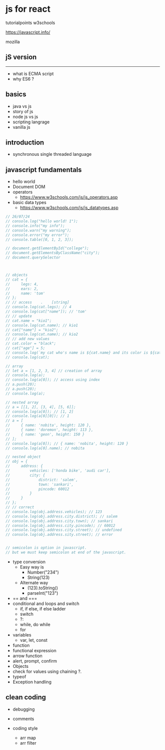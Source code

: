 # js for react

tutorialpoints
w3schools

<https://javascript.info/>

mozilla

## jS version

----------

- what is ECMA script
- why ES6 ?

## basics

- java vs js
- story of js
- node js vs js
- scripting langrage
- vanilla js

## introduction

- synchronous single threaded language

## javascript fundamentals

- hello world
- Document DOM
- operators
  - <https://www.w3schools.com/js/js_operators.asp>
- basic data types
  - <https://www.w3schools.com/js/js_datatypes.asp>

```javascript
// 26/07/24 
// console.log("hello world! 1");
// console.info("my info");
// console.warn("my warning");
// console.error("my error");
// console.table([0, 1, 2, 3]);

// document.getElementById("college");
// document.getElementsByClassName("city");
// document.querySelector



// objects
// cat = {
//     legs: 4,
//     ears: 2,
//     name: 'tom'
// };
// // access    .    [string] 
// console.log(cat.legs); // 4
// console.log(cat["name"]); // 'tom'
// // update
// cat.name = "kio1";
// console.log(cat.name); // kio1
// cat["name"] = "kio2";
// console.log(cat.name); // kio2
// // add new values
// cat.color = "black";
// cat["age"] = 5;
// console.log(`my cat who's name is ${cat.name} and its color is ${cat.color}`);
// console.log(cat);

// array
// let a = [1, 2, 3, 4] // creation of array
// console.log(a);
// console.log(a[0]); // access using index
// a.push(20);
// a.push(20);
// console.log(a);

// nested array
// a = [[1, 2], [3, 4], [5, 6]];
// console.log(a[0]); // [1, 2]
// console.log(a[0][0]); // 1
// a = [
//     { name: 'nobita', height: 120 },
//     { name: 'doremon', height: 113 },
//     { name: 'geon', height: 150 }
// ];
// console.log(a[0]); // { name: 'nobita', height: 120 }
// console.log(a[0].name); // nobita

// nested object
// obj = {
//     address: {
//         vehicles: ['honda bike', 'audi car'],
//         city: {
//             district: 'salem',
//             town: 'sankari',
//             pincode: 60012
//         }
//     }
// };
// // correct 
// console.log(obj.address.vehicles); // 123
// console.log(obj.address.city.district); // salem
// console.log(obj.address.city.town); // sankari
// console.log(obj.address.city.pincode); // 60012
// console.log(obj.address.city.street); // undefined
// console.log(obj.address.sity.street); // error


// semicolon is option in javascript.
// but we must keep semicolon at end of the javascript.


```

- type conversion
  - Easy way is
    - Number("234")
    - String(123)
  - Alternate way 
    - (123).toString()
    - parseInt("123")
- == and ===
- conditional and loops and switch
  - if, if else, if else ladder
  - switch
  - ?:
  - while, do while
  - for
- variables
  - var, let, const
- function
- functional expression
- arrow function
- alert, prompt, confirm
- Objects
- check for values using chaining ?.
- typeof
- Exception handling

## clean coding

- debugging
- comments
- coding style

  - arr map
  - arr filter
